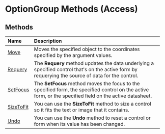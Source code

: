 
# OptionGroup Methods (Access)

## Methods



|**Name**|**Description**|
|:-----|:-----|
| [Move](49f4a11d-ab81-7b81-cb28-904eba61048c.md)|Moves the specified object to the coordinates specified by the argument values.|
| [Requery](5cc8188a-a579-3cd6-335a-afb2d05c955c.md)|The  **Requery** method updates the data underlying a specified control that's on the active form by requerying the source of data for the control.|
| [SetFocus](8aaeccc5-29eb-559c-5501-4df7b325fc72.md)|The  **SetFocus** method moves the focus to the specified form, the specified control on the active form, or the specified field on the active datasheet.|
| [SizeToFit](53c509fe-41d8-b430-b272-5c506c237680.md)|You can use the  **SizeToFit** method to size a control so it fits the text or image that it contains.|
| [Undo](ad22e7a9-4b9c-d46c-99e1-8f1d020c32d8.md)|You can use the  **Undo** method to reset a control or form when its value has been changed.|
